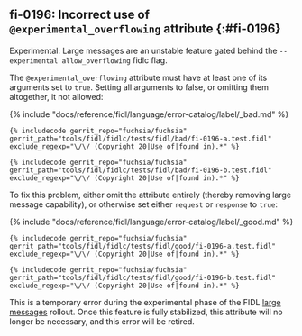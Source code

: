 ## fi-0196: Incorrect use of `@experimental_overflowing` attribute {:#fi-0196}

Experimental: Large messages are an unstable feature gated behind the
`--experimental allow_overflowing` fidlc flag.

The `@experimental_overflowing` attribute must have at least one of its
arguments set to `true`. Setting all arguments to false, or omitting them
altogether, it not allowed:

{% include "docs/reference/fidl/language/error-catalog/label/_bad.md" %}

```fidl
{% includecode gerrit_repo="fuchsia/fuchsia" gerrit_path="tools/fidl/fidlc/tests/fidl/bad/fi-0196-a.test.fidl" exclude_regexp="\/\/ (Copyright 20|Use of|found in).*" %}
```

```fidl
{% includecode gerrit_repo="fuchsia/fuchsia" gerrit_path="tools/fidl/fidlc/tests/fidl/bad/fi-0196-b.test.fidl" exclude_regexp="\/\/ (Copyright 20|Use of|found in).*" %}
```

To fix this problem, either omit the attribute entirely (thereby removing large
message capability), or otherwise set either `request` or `response` to `true`:

{% include "docs/reference/fidl/language/error-catalog/label/_good.md" %}

```fidl
{% includecode gerrit_repo="fuchsia/fuchsia" gerrit_path="tools/fidl/fidlc/tests/fidl/good/fi-0196-a.test.fidl" exclude_regexp="\/\/ (Copyright 20|Use of|found in).*" %}
```

```fidl
{% includecode gerrit_repo="fuchsia/fuchsia" gerrit_path="tools/fidl/fidlc/tests/fidl/good/fi-0196-b.test.fidl" exclude_regexp="\/\/ (Copyright 20|Use of|found in).*" %}
```

This is a temporary error during the experimental phase of the FIDL [large
messages][0196-rfc-0196] rollout. Once this feature is fully stabilized, this
attribute will no longer be necessary, and this error will be retired.

[0196-rfc-0196]: /contribute/governance/rfcs/0196_fidl_large_messages.md
